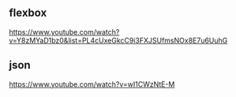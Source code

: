 ## flexbox

https://www.youtube.com/watch?v=Y8zMYaD1bz0&list=PL4cUxeGkcC9i3FXJSUfmsNOx8E7u6UuhG

## json

https://www.youtube.com/watch?v=wI1CWzNtE-M